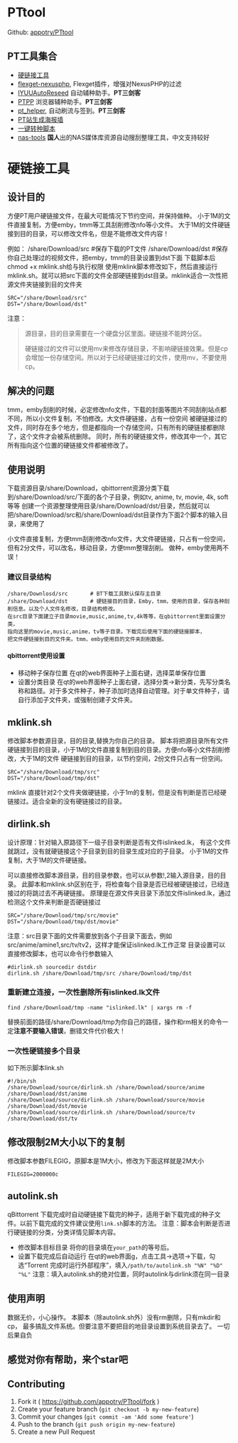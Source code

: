 # PTtool
Github: [appotry/PTtool](https://github.com/appotry/PTtool)

## PT工具集合
- [硬链接工具](https://github.com/appotry/PTtool/)
- [flexget-nexusphp](https://github.com/appotry/flexget-nexusphp), Flexget插件，增强对NexusPHP的过滤
- [IYUUAutoReseed](https://github.com/appotry/IYUUAutoReseed) 自动辅种助手。**PT三剑客**
- [PTPP](https://github.com/appotry/PT-Plugin-Plus) 浏览器辅种助手。**PT三剑客**
- [pt_helper](https://hub.docker.com/r/crazyq/pt_helper), 自动刷流与签到。**PT三剑客**
- [PT站生成海报墙](https://github.com/appotry/universal-torrent-gallery)
- [一键转种脚本](https://github.com/appotry/easy-upload)
- [nas-tools](https://github.com/jxxghp/nas-tools) **国人**出的NAS媒体库资源自动搜刮整理工具，中文支持较好

# 硬链接工具
## 设计目的
方便PT用户硬链接文件，在最大可能情况下节约空间，并保持做种。
小于1M的文件直接复制，方便emby，tmm等工具刮削修改nfo等小文件。
大于1M的文件硬链接到目的目录，可以修改文件名，但是不能修改文件内容！

例如：
/share/Download/src #保存下载的PT文件
/share/Download/dst #保存你自己处理过的视频文件，把emby，tmm的目录设置到dst下面
下载脚本后chmod +x mklink.sh给与执行权限
使用mklink脚本修改如下，然后直接运行mklink.sh。就可以把src下面的文件全部硬链接到dst目录。mklink适合一次性把源文件夹链接到目的文件夹
```
SRC="/share/Download/src"
DST="/share/Download/dst"
```
注意：
>源目录，目的目录需要在一个硬盘分区里面。硬链接不能跨分区。
>
>硬链接过的文件可以使用mv来修改存储目录，不影响硬链接效果。但是cp会增加一份存储空间。所以对于已经硬链接过的文件，使用mv，不要使用cp。
## 解决的问题
tmm，emby刮削的时候，必定修改nfo文件，下载的封面等图片不同刮削站点都不同，所以小文件复制，不怕修改。大文件硬链接，占有一份空间
被硬链接过的文件，同时存在多个地方，但是都指向一个存储空间，只有所有的硬链接都删除了，这个文件才会被系统删除。
同时，所有的硬链接文件，修改其中一个，其它所有指向这个位置的硬链接文件都被修改了。
## 使用说明
下载资源目录/share/Download，qbittorrent资源分类下载到/share/Download/src/下面的各个子目录，例如tv, anime, tv, movie, 4k, soft等等
创建一个资源整理使用目录/share/Download/dst/目录，然后就可以把/share/Download/src和/share/Download/dst目录作为下面2个脚本的输入目录，来使用了

小文件直接复制，方便tmm刮削修改nfo文件，大文件硬链接，只占有一份空间，但有2分文件，可以改名，移动目录，方便tmm整理刮削。 做种，emby使用两不误！
### 建议目录结构
```
/share/Downlosd/src       # BT下载工具默认保存主目录
/share/Download/dst       # 硬链接目的目录，Emby，tmm，使用的目录，保存各种刮削信息。以及个人文件名修改，目录结构修改。
在src目录下面建立子目录movie,music,anime,tv,4k等等，在qbittorrent里面设置分类，
指向这里的movie,music,anime，tv等子目录。下载完后使用下面的硬链接脚本，
把文件硬链接到目的文件夹。tmm，emby使用目的文件夹刮削数据。
```
#### qbittorrent使用设置
- 移动种子保存位置
在qt的web界面种子上面右键，选择菜单保存位置
- 设置分类目录
在qt的web界面种子上面右键，选择分类->新分类，先写分类名称和路径。对于多文件种子，种子添加时选择自动管理。对于单文件种子，请自行添加子文件夹，或强制创建子文件夹。

## mklink.sh
修改脚本参数源目录，目的目录,替换为你自己的目录。
脚本将把源目录所有文件硬链接到目的目录，小于1M的文件直接复制到目的目录。方便nfo等小文件刮削修改，大于1M的文件
硬链接到目的目录，以节约空间，2份文件只占有一份空间。
```
SRC="/share/Download/tmp/src"
DST="/share/Download/tmp/dst"
```
mklink 直接针对2个文件夹做硬链接，小于1m的复制，但是没有判断是否已经硬链接过。适合全新的没有硬链接过的目录。

## dirlink.sh
设计原理：针对输入原路径下一级子目录判断是否有文件islinked.lk，
有这个文件就跳过，没有就硬链接这个子目录到目的目录生成对应的子目录。
小于1M的文件复制，大于1M的文件硬链接。

可以直接修改脚本源目录，目的目录参数，也可以从参数$!,$2输入源目录，目的目录。
此脚本和mklink.sh区别在于，将检查每个目录是否已经被硬链接过，已经连接过的将跳过去不再硬链接。
原理是在源文件夹目录下添加文件islinked.lk，通过检测这个文件来判断是否硬链接过
```
SRC="/share/Download/tmp/src/movie"
DST="/share/Download/tmp/dst/movie"
```
注意：src目录下面的文件需要放到各个子目录下面去，例如src/anime/amine1,src/tv/tv2，这样才能保证islinked.lk工作正常
目录设置可以直接修改脚本，也可以命令行参数输入
```
#dirlink.sh sourcedir dstdir
dirlink.sh /share/Download/tmp/src /share/Download/tmp/dst
```

### 重新建立连接，一次性删除所有islinked.lk文件
```
find /share/Download/tmp -name "islinked.lk" | xargs rm -f
```
替换前面的路径/share/Download/tmp为你自己的路径，操作和rm相关的命令一定**注意不要输入错误**，删错文件代价极大！
### 一次性硬链接多个目录
如下所示脚本link.sh
```
#!/bin/sh
/share/Download/source/dirlink.sh /share/Download/source/anime /share/Download/dst/anime
/share/Download/source/dirlink.sh /share/Download/source/movie /share/Download/dst/movie
/share/Download/source/dirlink.sh /share/Download/source/tv /share/Download/dst/tv
```
## 修改限制2M大小以下的复制
修改脚本参数FILEGIG，原脚本是1M大小，修改为下面这样就是2M大小
```
FILEGIG=2000000c
```
## autolink.sh
qBittorrent 下载完成时自动硬链接下载完的种子，适用于新下载完成的种子文件。以前下载完成的文件建议使用`link.sh`脚本的方法。
注意：脚本会判断是否进行硬链接的分类，分类详情见脚本内容。
- 修改脚本目标目录
将你的目录填在```your_path```的等号后。
- 设置下载完成后自动运行
在qt的web界面g，点击工具->选项->下载，勾选“Torrent 完成时运行外部程序”，填入```/path/to/autolink.sh "%N" "%D" "%L"```
注意：填入autolink.sh的绝对位置，同时autolink与dirlink须在同一目录

## 使用声明
数据无价，小心操作。
本脚本（除autolink.sh外）没有rm删除，只有mkdir和cp， 最多搞乱文件系统。但要注意不要把目的地目录设置到系统目录去了。
一切后果自负

## 感觉对你有帮助，来个star吧

## Contributing
1. Fork it ( https://github.com/appotry/PTtool/fork )
2. Create your feature branch (`git checkout -b my-new-feature`)
3. Commit your changes (`git commit -am 'Add some feature'`)
4. Push to the branch (`git push origin my-new-feature`)
5. Create a new Pull Request
